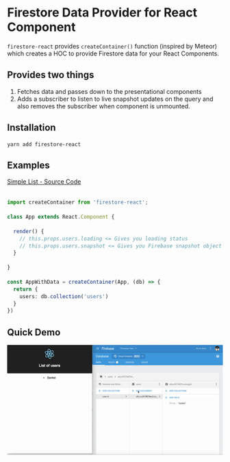 # Firestore Data Provider for React Component

`firestore-react` provides `createContainer()` function (inspired by Meteor) which creates a HOC to provide Firestore data for your React Components.

## Provides two things

1. Fetches data and passes down to the presentational components
2. Adds a subscriber to listen to live snapshot updates on the query and also removes the subscriber when component is unmounted.

## Installation

```
yarn add firestore-react
```

## Examples

[Simple List - Source Code](https://github.com/GeekyAnts/firestore-react/blob/master/examples/simple-list/src/App.tsx)

```ts

import createContainer from 'firestore-react';

class App extends React.Component {
  
  render() {
    // this.props.users.loading <= Gives you loading status
    // this.props.users.snapshot <= Gives you Firebase snapshot object of query and it automatically re-renders whenever snapshot updates
  }

}

const AppWithData = createContainer(App, (db) => {
  return {
    users: db.collection('users')
  }
})

```

## Quick Demo

![alt text](./examples/demo.gif "Demo Firestore React bindings")
